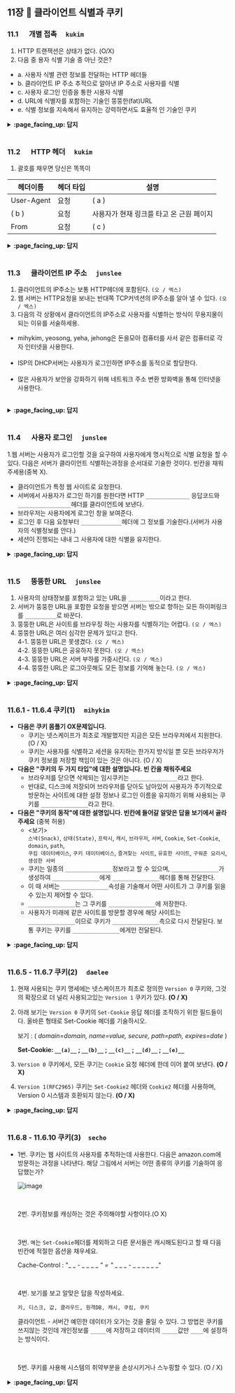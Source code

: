 ## 11장 :octopus: 클라이언트 식별과 쿠키

### 11.1 　 개별 접촉　 `kukim`
1. HTTP 트랜잭션은 상태가 없다. (O/X)
2. 다음 중 용자 식별 기술 중 아닌 것은?
- a. 사용자 식별 관련 정보를 전달하는 HTTP 헤더들
- b. 클라이언트 IP 주소 추적으로 알아낸 IP 주소로 사용자를 식별
- c. 사용자 로그인 인증을 통한 시용자 식별
- d. URL에 식별자를 포함하는 기술인 뚱뚱한(fat)URL
- e. 식별 정보를 지속해서 유지하는 강력하면서도 효율적 인 기술인 쿠키

<details>
<summary> <b> :page_facing_up: 답지 </b>  </summary>
<div markdown="1">
 
1. HTTP 트랜잭션은 상태가 없다. (O/X)  :  정답 , O
2. 다음 중 용자 식별 기술 중 아닌 것은?
- a. 사용자 식별 관련 정보를 전달하는 HTTP 헤더들
- b. 클라이언트 IP 주소 추적으로 알아낸 IP 주소로 사용자를 식별
- c. 사용자 로그인 인증을 통한 시용자 식별
- d. URL에 식별자를 포함하는 기술인 뚱뚱한(fat)URL
- e. 식별 정보를 지속해서 유지하는 강력하면서도 효율적 인 기술인 쿠키
- 정답 : 없음
 
</div>
</details>
<br>

### 11.2 　 HTTP 헤더　 `kukim`
1. 괄호를 채우면 당신은 똑똑이

| 헤더이름 | 헤더 타입  | 설명  |
|--------|---|---|
| User-Agent | 요청 | ( a ) |
| ( b ) |  요청 | 사용자가 현재 링크를 타고 온 근원 페이지|
| From |  요청 | ( c ) |
<details>
<summary> <b> :page_facing_up: 답지 </b>  </summary>
<div markdown="1">
  
1. 괄호를 채우면 당신은 똑똑이

| 헤더이름 | 헤더 타입  | 설명  |
|--------|---|---|
| User-Agent | 요청 | ( a ) |
| ( b ) |  요청 | 사용자가 현재 링크를 타고 온 근원 페이지|
| From |  요청 | ( c ) |

- 정답
 - a) 사용자의 브라우저
 - b) Referer
 - c) 사용자의 이메일 주소
</div>
</details>
<br>

### 11.3 　 클라이언트 IP 주소　 `junslee`

1. 클라이언트의 IP주소는 보통 HTTP헤더에 포함된다. `(오 / 엑스)`
2. 웹 서버는 HTTP요청을 보내는 반대쪽 TCP커넥션의 IP주소를 알아 낼 수 있다. `(오 / 엑스)`
3. 다음의 각 상황에서 클라이언트의 IP주소로 사용자를 식별하는 방식이 무용지물이 되는 이유를 서술하세용.<br/>
- mihykim, yeosong, yeha, jehong은 돈을모아 컴퓨터를 사서 같은 컴퓨터로 각자 인터넷을 사용한다.<br/><br>
- ISP의 DHCP서버는 사용자가 로그인하면 IP주소를 동적으로 할당한다.<br/><br>
- 많은 사용자가 보안을 강화하기 위해 네트워크 주소 변환 방화벽을 통해 인터넷을 사용한다.<br/><br>
<details>
<summary> <b> :page_facing_up: 답지 </b>  </summary>
<div markdown="1">
  
1. 클라이언트의 IP주소는 보통 HTTP헤더에 포함된다. `(X)`
  => 클라이언트의 ip주소는 보통 http헤더에 없다.
2. 웹 서버는 HTTP요청을 보내는 반대쪽 TCP커넥션의 IP주소를 알아 낼 수 있다. `(O)`
3. p.300참고하시면 됩니다!!
</div>
</details>
<br>

### 11.4 　 사용자 로그인　 `junslee`

1.웹 서버는 사용자가 로그인할 것을 요구하여 사용자에게 명시적으로 식별 요청을 할 수 있다. 다음은 서버가 클라이언트 식별하는과정을 순서대로 기술한 것이다. 빈칸을 채워주세용(중복 X).

- 클라이언트가 특정 웹 사이트로 요청한다.
- 서버에서 사용자가 로그인 하기를 원한다면 HTTP `______________` 응답코드와 `_________________`헤더를 클라이언트에 보낸다.
- 브라우저는 사용자에게 로그인 창을 보여준다.
- 로그인 후 다음 요청부터 `_____________`헤더에 그 정보를 기술한다.(서버가 사용자의 식별정보를 안다.)
- 세션이 진행되는 내내 그 사용자에 대한 식별을 유지한다.

<details>
<summary> <b> :page_facing_up: 답지 </b>  </summary>
<div markdown="1">
 
1. 401 Login Required, WWW-Authenticate, Authorization 참고 p.302, p.303

</div>
</details>
<br>

### 11.5 　 뚱뚱한 URL　 `junslee`

1. 사용자의 상태정보를 포함하고 있는 URL을 `__________`이라고 한다.
2. 서버가 뚱뚱한 URL을 포함한 요청을 받으면 서버는 밖으로 향하는 모든 하이퍼링크를 `__________`로 바꾼다. 
3. 뚱뚱한 URL은 사이트를 브라우징 하는 사용자를 식별하기는 어렵다. `(오 / 엑스)`
4. 뚱뚱한 URL은 여러 심각한 문제가 있다고 한다.<br>
4-1. 뚱뚱한 URL은 못생겼다. `(오 / 엑스)`<br>
4-2. 뚱뚱한 URL은 공유하지 못한다. `(오 / 엑스)`<br>
4-3. 뚱뚱한 URL은 서버 부하를 가중시킨다. `(오 / 엑스)`<br>
4-4. 뚱뚱한 URL은 로그아웃해도 모든 정보를 기억해 놓는다. `(오 / 엑스)`<br>
<details>
<summary> <b> :page_facing_up: 답지 </b>  </summary>
<div markdown="1">
  
1. 뚱뚱한 URL
2. 뚱뚱한 URL
3. X -> 뚱뚱한 URL은 사이트를 브라우징하는 사용자를 식별하는데 사용된다.
4-1. 뚱뚱한 URL은 못생겼다. 새로운 사용자들에게 혼란을 줄 수있다. 못생김->혼란(??)
4-2. 뚱뚱한 URL은 공유하지 못한다. 누적된 개인정보를 공유하게 되는 것이기 때문에
4-3. 뚱뚱한 URL은 서버 부하를 가중시킨다. 서버는 URL에 해당하는 HTML페이지를 다시 그려야하기 때문이다.
4_4. 사용자가 특정 뚱뚱이URL을 북마킹하지 않는 이상, 로그아웃하면 모든 정보를 잃는다.

</div>
</details>
<br>

### 11.6.1 - 11.6.4 쿠키(1)　 `mihykim`
- __다음은 쿠키 몸풀기 OX문제입니다.__
    - 쿠키는 넷스케이프가 최초로 개발했지만 지금은 모든 브라우저에서 지원한다. (O / X)
    - 쿠키는 사용자를 식별하고 세션을 유지하는 한가지 방식일 뿐 모든 브라우저가 쿠키 정보를 저장할 책임이 있는 것은 아니다. (O / X)
- __다음은 "쿠키의 두 가지 타입"에 대한 설명입니다. 빈 칸을 채워주세요__
    - 브라우저를 닫으면 삭제되는 임시쿠키는 `_______________`라고 한다.
    - 반대로, 디스크에 저장되어 브라우저를 닫아도 남아있어 사용자가 주기적으로 방문하는 사이트에 대한 설정 정보나 로그인 이름을 유지하기 위해 사용되는 쿠키를 `_______________`라고 한다.
- __다음은 "쿠키의 동작"에 대한 설명입니다. 빈칸에 들어갈 알맞은 답을 보기에서 골라주세요__ (중복 허용)
    - \<보기\> <br>`스낵(Snack)`, `상태(State)`, `프락시`, `캐시`, `브라우저`, `서버`, `Cookie`, `Set-Cookie`, `domain`, `path`, <br>`쿠킴 데이터베이스`, `쿠키 데이터베이스`, `즐겨찾는 사이트`, `유효한 사이트`, `구워준 요리사`, `생성한 서버`
    - 쿠키는 일종의 `_______________`정보라고 할 수 있으며, `_______________`가 생성하여 `_______________`에게 `_______________`헤더를 통해 전달한다.
    - 이 때 서버는 `_______________`속성을 기술해서 어떤 사이트가 그 쿠키를 읽을 수 있는지 제어할 수 있다.
    - `_______________`는 그 쿠키를 `_______________`에 저장한다.
    - 사용자가 미래에 같은 사이트를 방문할 경우에 해당 사이트는 `_______________`이므로 쿠키가 `_______________`측으로 다시 전달된다. 보통 쿠키는 쿠키를 `_______________`에게만 전달된다.
<details>
<summary> <b> :page_facing_up: 답지 </b>  </summary>
<div markdown="1">

- __다음은 쿠키 몸풀기 OX문제입니다.__
    - 쿠키는 넷스케이프가 최초로 개발했지만 지금은 모든 브라우저에서 지원한다.(O)
    - 쿠키는 사용자를 식별하고 세션을 유지하는 한가지 방식일 뿐 모든 브라우저가 쿠키 정보를 저장할 책임이 있는 것은 아니다(X)
        - 쿠키는 사용자를 식별하고 세션을 유지하는 방식 중에서 현재까지 가장 널리 사용되는 방식으로, 앞서 설명한 기술들이 가지고 있던 문제점들을 겪지 않을 수 있다.
        - 브라우저는 쿠키 정보를 저장할 책임이 있는데, 이 시스템을 '클라이언트 측 상태'라고 한다.쿠키 명세에서는 이것을 'HTTP 상태관리체계(HTTP State Management Mechanism)'라고 한다. [(RFC 6265)](https://tools.ietf.org/html/rfc6265)
- __다음은 "쿠키의 두 가지 타입"에 대한 설명입니다. 빈 칸을 채워주세요__
    - 브라우저를 닫으면 삭제되는 임시쿠키는 `세션쿠키(session cookie)`라고 한다.
    - 반대로, 디스크에 저장되어 브라우저를 닫아도 남아있어 사용자가 주기적으로 방문하는 사이트에 대한 설정 정보나 로그인 이름을 유지하기 위해 사용되는 쿠키를 `지속쿠키(persistent cookie)`라고 한다.
- __다음은 "쿠키의 동작"에 대한 설명입니다. 빈칸에 들어갈 알맞은 답을 보기에서 골라주세요__ (중복 허용)
    - \<보기\> <br>`스낵(Snack)`, `상태(State)`, `프락시`, `캐시`, `브라우저`, `서버`, `Cookie`, `Set-Cookie`, `domain`, `path`, <br>`쿠킴 데이터베이스`, `쿠키 데이터베이스`, `즐겨찾는 사이트`, `유효한 사이트`, `구워준 요리사`, `생성한 서버`
    - 쿠키는 일종의 `상태(State)`정보라고 할 수 있으며, `서버`가 생성하여 `브라우저`에게 `Set-Cookie`헤더를 통해 전달한다.
    - 이 때 서버는 `domain`속성을 기술해서 어떤 사이트가 그 쿠키를 읽을 수 있는지 제어할 수 있다.
    - `브라우저`는 그 쿠키를 `쿠키 데이터베이스`에 저장한다.
    - 사용자가 미래에 같은 사이트를 방문할 경우에 해당 사이트는 `유효한 사이트`이므로 쿠키가 `서버`측으로 다시 전달된다. 보통 쿠키는 쿠키를 `생성한 서버`에게만 전달된다.
</div>
</details>
<br>

### 11.6.5 - 11.6.7 쿠키(2)　 `daelee`
1. 현재 사용되는 쿠키 명세에는 넷스케이프가 최초로 정의한  `Version 0` 쿠키와, 그것의 확장으로 더 널리 사용되고있는 `Version 1` 쿠키가 있다. **(O / X)** 

   

2. 아래 보기는 `Version 0` 쿠키의 `Set-Cookie` 응답 헤더를 조작하기 위한 필드들이다. 올바른 형태로 Set-Cookie 헤더를 기술하시오.

   보기 : ( *domain=domain, name=value, secure, path=path, expires=date* )  

   **Set-Cookie: `__(a)__` ; `__(b)__` ; `__(c)__` ; `__(d)__` ; `__(e)__`** 

   

3. `Version 0` 쿠키에서, 모든 쿠기는 `Cookie` 요청 헤더에 한데 이어 붙여 보낸다. **(O / X)**

   

4. `Version 1(RFC2965)` 쿠키는 `Set-Cookie2` 헤더와 `Cookie2` 헤더를 사용하며, Version 0 시스템과 호환되지 않는다. **(O / X)**
<details>
<summary> <b> :page_facing_up: 답지 </b>  </summary>
<div markdown="1">
  
1. 현재 사용되는 쿠키 명세에는 넷스케이프가 최초로 정의한  `Version 0` 쿠키와, 그것의 확장으로 더 널리 사용되고있는 `Version 1` 쿠키가 있다. **(O / X)** 

   > 정답 : X
   >
   >  `version 1` 쿠키(RFC2965)는 `Version 0` 쿠키의 확장이지만 **널리 쓰이지는 않는다**. `version 1` 쿠키는 2011년에 나온 RFC6265 "HTTP State Management Mechanism"에 의해 폐기되었다.

   > ## RFC6265와 표준 스펙 문서화
   >
   > ![쿠키의 역사](https://image.toast.com/aaaadh/real/2019/techblog/1%2821%29.png)
   >
   > 기나긴 우여곡절 끝에 HTML5 시대가 도래했고, 새로운 스펙을 강제하는 것을 포기한 [RFC6265](https://www.ietf.org/rfc/rfc6265.txt)가 2011년에 발표되었습니다. RFC6265는 이전 시도들과는 달리 새로운 기능을 제시하기보다는 상용화되어있던 브라우저와 웹 서버들의 관행을 문서화하는 데에 집중했습니다. 새로운 시스템들이 현 웹 환경에 맞게 개발될 수 있도록 가이드를 한 것입니다. RFC6265는 현실과 가장 부합하는 HTTP 표준으로 생각되고 있으며 현재 많은 애플리케이션들과 브라우저들이 RFC6265를 받아들이고 있는 상태입니다. 
   >
   > 현재는 아직도 넷스케이프가 제시한 V0의 쿠키들이 굉장히 많이 사용되고 있지만, 점점 기술 표준은 RFC6265를 향해 변화해 가고 있습니다. 많은 개발자들의 애플리케이션을 지탱하고 있는 톰캣과 같은 소프트웨어가 RFC6265를 점차 기본값으로 채택함에 따라 레거시 스펙의 HTTP 쿠키와 RFC6265 스펙의 쿠키의 차이점에 대해 아는 것이 미래에 큰 도움이 될 것이라 생각합니다.
   >
   > [출처](https://meetup.toast.com/posts/209)

2. 아래 보기는 `Version 0` 쿠키의 `Set-Cookie` 응답 헤더를 조작하기 위한 필드들이다. 올바른 형태로 Set-Cookie 헤더를 기술하시오.

   보기 : ( *domain=domain, name=value, secure, path=path, expires=date* )  

   **Set-Cookie: `__(a)__` ; `__(b)__` ; `__(c)__` ; `__(d)__` ; `__(e)__`** 

   > 정답:
   >
   > ```http
   > Set-Cookie: name=value [; expire=date] [; path=path] [; domain=domain] [;secure]
   > ```

   > 예시: 
   >
   > ```http
   > Set-Cookie: private_id=taelee; expire=Wednesday, 23-Nov-20 23:12:40 GMT; domain="yebalja.com"; path=/admin; secure
   > ```
   >
   > - `Secure` 속성이 포함되어 있으면, 쿠키는 HTTP가 SSL 연결을 사용할 때만 쿠키를 전송한다.

3. `Version 0` 쿠키에서, 모든 쿠기는 `Cookie` 요청 헤더에 한데 이어 붙여 보낸다. **(O / X)**

   > 정답: O
   >
   > 클라이언트가 서버에 요청을 보낼 때는, `Domain`, `Path`, `Secure` 필터들이 현재 요청하려고 하는 사이트에 들어맞으면서 아직 파기되지 않은 쿠키들을 함께 보낸다. 모든 쿠키는 `Cookie` 헤더에 이어 붙여 보낸다.

4. `Version 1(RFC2965)` 쿠키는 `Set-Cookie2` 헤더와 `Cookie2` 헤더를 사용하며, Version 0 시스템과 호환되지 않는다. **(O / X)**

   > 정답: X
   >
   > version 0 시스템과도 호환된다. 그러나 2011년부터 폐기되어 더이상 사용되지 않음.

   > ## Version 0,1 쿠키 vs RFC6265 쿠키
   >
   > |  쿠키   |   버전 속성   |     Set-cookie 헤더     |          만료 메커니즘           |      도메인 속성      |      쿠키 name,value 제한사항      |                      쿠키값                      |
   > | :-----: | :-----------: | :---------------------: | :------------------------------: | :-------------------: | :--------------------------------: | :----------------------------------------------: |
   > | 레거시  | Version=0, 1  | Set-cookie, Set-cookie2 |      max-age, expires 혼용       |     `.`으로 시작      | name,value 모두 HTTP/1.1 token형식 | name=이후의 token형식 value 또는 `"`로 감싸진 값 |
   > | RFC6265 | 사용하지 않음 |       Set-cookie        | max-age가 있을 경우 expires 무시 | `.`으로 시작하지 않음 |     name만 HTTP/1.1 token 형식     |            첫 `=`와 첫 `;`사이의 문자            |
   >
   > [출처 및 보다 자세한 내용](https://meetup.toast.com/posts/209) 

</div>
</details>
<br>



### 11.6.8 - 11.6.10 쿠키(3)　`secho`

- 1번. 쿠키는 웹 사이트의 사용자를 추적하는데 사용한다. 다음은 amazon.com에 방문하는 과정을 나타낸다. 해당 그림에서 서버는 어떤 종류의 쿠키를 기술하여 응답했는가?

  ![image](https://user-images.githubusercontent.com/55486644/91026066-38462e00-e635-11ea-9c96-1c2928dd2ff8.png) 

  <br>

  2번. 쿠키정보를 캐싱하는 것은 주의해야할 사항이다.(O X)

  

  <br>

  

  3번. `몌`는 `Set-Cookie`헤더를 제외하고 다른 문서들은 캐시해도된다고 할 때 다음 빈칸에 적절한 옵션을 채우세요.

  Cache-Control : "_ _ - _ _ _ _ _" = "_ _ _ _ - _ _ _ _ _ _"

  <br>

  

  

  4번. 보기를 보고 알맞은 답을 작성하세요.

  `키, 디스크, 값, 클라우드, 원격DB, 캐시, 쿠킴, 쿠키`

  클라이언트 - 서버간 예민한 데이터가 오가는 것을 줄일 수 있다. 그 방법은 쿠키를 쓰지않는 것인데 개인정보를 `_____`에 저장하고 데이터의 `_____`값만  `____`에 설정하는 방식이다.

  <br>

  

  5번. 쿠키를 사용해 시스템의 취약부분을 손상시키거나 스누핑할 수 있다. (O / X)

  </div>

<details>
<summary> <b> :page_facing_up: 답지 </b>  </summary>
<div markdown="1">

1번. 쿠키는 웹 사이트의 사용자를 추적하는데 사용한다. 다음은 amazon.com에 방문하는 과정을 나타낸다. 해당 그림에서 서버는 어떤 종류의 쿠키를 기술하여 응답했는가?

![image](https://user-images.githubusercontent.com/55486644/91026066-38462e00-e635-11ea-9c96-1c2928dd2ff8.png) 

- 정답 : 세션 쿠키

<br>

2번. 쿠키정보를 캐싱하는 것은 주의해야할 사항이다.(O X)

- O - 개인정보를 남에게 노출시킬 수도 있기 때문.

3번. `몌`는 `Set-Cookie`헤더를 제외하고 다른 문서들은 캐시해도된다고 할 때 다음 빈칸에 적절한 옵션을 채우세요.

Cache-Control : "_ _ - _ _ _ _ _" = "_ _ _ _ - _ _ _ _ _ _"

- 정답 no-cache , Set-Cookie 
- 캐시를 해도되는문서에 `Cache-Control:public`를 표시하면 웹 대역폭을 절약할 수 있다고함.

4번. 보기를 보고 알맞은 답을 작성하세요.

`키, 디스크, 값, 클라우드, 원격DB, 캐시, 쿠킴, 쿠키`

클라이언트 - 서버간 예민한 데이터가 오가는 것을 줄일 수 있다. 그 방법은 쿠키를 쓰지않는 것인데 개인정보를 `_____`에 저장하고 데이터의 `_____`값만  `____`에 설정하는 방식이다.

- 정답: 원격 DB, 키, 쿠키

5번. 쿠키를 사용해 시스템의 취약부분을 손상시키거나 스누핑할 수 있다. (O / X)

- X 근본적으로 있을 수 없는 일임. 쿠키의 위험성이 과대평가 되었다고함.

</div>
</details>
<br>

